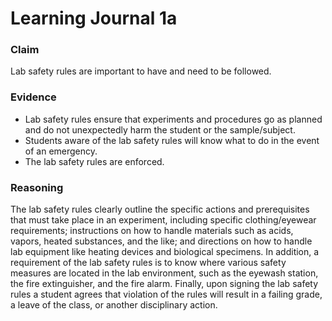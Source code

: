 # Learning Journal 1a

### Claim

Lab safety rules are important to have and need to be followed.

### Evidence

 - Lab safety rules ensure that experiments and procedures go as planned and do not unexpectedly harm the student or the sample/subject.
 - Students aware of the lab safety rules will know what to do in the event of an emergency.
 - The lab safety rules are enforced.

### Reasoning

The lab safety rules clearly outline the specific actions and prerequisites that must take place in an experiment, including specific clothing/eyewear requirements; instructions on how to handle materials such as acids, vapors, heated substances, and the like; and directions on how to handle lab equipment like heating devices and biological specimens. In addition, a requirement of the lab safety rules is to know where various safety measures are located in the lab environment, such as the eyewash station, the fire extinguisher, and the fire alarm. Finally, upon signing the lab safety rules a student agrees that violation of the rules will result in a failing grade, a leave of the class, or another disciplinary action.
